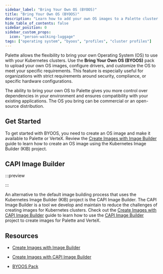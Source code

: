 ```yaml
---
sidebar_label: "Bring Your Own OS (BYOOS)"
title: "Bring Your Own OS (BYOOS)"
description: "Learn how to add your own OS images to a Palette cluster profile."
hide_table_of_contents: false
sidebar_position: 0
sidebar_custom_props:
  icon: "person-walking-luggage"
tags: ["operating system", "byoos", "profiles", "cluster profiles"]
---
```


Palette allows the flexibility to bring your own Operating System (OS) to use with your Kubernetes clusters. Use the
**Bring Your Own OS (BYOOS)** pack to upload your own OS images, configure drivers, and customize the OS to meet your
specific requirements. This feature is especially useful for organizations with strict requirements around security,
compliance, or specific hardware configurations.

The ability to bring your own OS to Palette gives you more control over dependencies in your environment and ensures
compatibility with your existing applications. The OS you bring can be commercial or an open-source distribution.

## Get Started

To get started with BYOOS, you need to create an OS image and make it available to Palette or VerteX. Review the
[Create Images with Image Builder](../byoos/image-builder/image-builder.md) guide to learn how to create an OS image
using the Kubernetes Image Builder (KIB) project.

## CAPI Image Builder

:::preview

:::

An alternative to the default image building process that uses the Kubernetes Image Builder (KIB) project is the CAPI
Image Builder. The CAPI Image Builder is a tool we develop and maintain to reduce the challenges of creating images for
Kubernetes clusters. Check out the [Create Images with CAPI Image Builder](./capi-image-builder/capi-image-builder.md)
guide to learn how to use the [CAPI Image Builder](https://github.com/kubernetes-sigs/image-builder) project to create
images for Palette and VerteX.

## Resources

- [Create Images with Image Builder](../byoos/image-builder/image-builder.md)

- [Create Images with CAPI Image Builder](capi-image-builder/capi-image-builder.md)

- [BYOOS Pack](../integrations/byoos.md)

<br />
